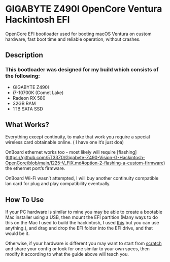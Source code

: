# GIGABYTE Z490I OpenCore Ventura Hackintosh EFI

OpenCore EFI bootloader used for booting macOS Ventura on custom hardware, 
fast boot time and reliable operation, without crashes.

## Description

### This bootloader was designed for my build which consists of the following:

- GIGABYTE Z490I
- i7-10700K (Comet Lake)
- Radeon RX 580
- 32GB RAM
- 1TB SATA SSD

## What Works?

Everything except continuity, to make that work you require a special wireless card obtainable online. ( I have one it’s just doa)

OnBoard ethernet works too - most likely will require [flashing] (https://github.com/5T33Z0/Gigabyte-Z490-Vision-G-Hackintosh-OpenCore/blob/main/I225-V_FIX.md#option-2-flashing-a-custom-firmware) the ethernet port’s firmware.

OnBoard Wi-Fi wasn’t attempted, I will buy another continuity compatible 
lan card for plug and play compatibility eventually. 

## How To Use

If your PC hardware is similar to mine you may be able to create a 
bootable Mac installer using a USB, then mount the EFI partition (Many 
ways to do this on the Mac I used to build the hackintosh, I used 
[this](https://github.com/corpnewt/MountEFI) but you can use anything.), 
and drag and drop the EFI folder into the EFI drive, and that would be it. 

Otherwise, if your hardware is different you may want to start from 
[scratch](https://dortania.github.io/OpenCore-Install-Guide/prerequisites.html) 
and share your config or look for one similar to your own specs, then 
modify it according to what the guide above will teach you. 


